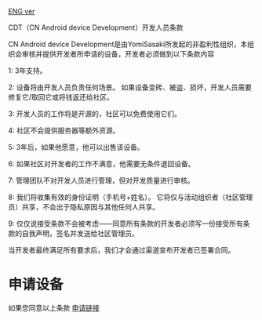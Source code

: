 [ENG ver](https://github.com/CN-Android-device-Development/official_devices/blob/main/READMEENG.md)

CDT（CN Android device Development）开发人员条款

CN Android device Development是由YomiSasaki所发起的非盈利性组织，本组织会审核并提供开发者所申请的设备，开发者必须做到以下条款内容

1: 3年支持。

2: 设备将由开发人员负责任何场景。 如果设备变砖、被盗、损坏，开发人员需要修复它/取回它或将钱返还给社区。

3: 开发人员的工作将是开源的，社区可以免费使用它们。

4: 社区不会提供服务器等额外资源。

5: 3年后，如果他愿意，他可以出售该设备。

6: 如果社区对开发者的工作不满意，他需要无条件退回设备。

7: 管理团队不对开发人员进行管理，但对开发质量进行审核。

8: 我们将收集有效的身份证明（手机号+姓名）。 它将仅与活动组织者（社区管理员）共享，不会出于隐私原因与其他任何人共享。

9: 仅仅说接受条款不会被考虑——同意所有条款的开发者必须写一份接受所有条款的自我声明，签名并发送给社区管理员。

当开发者最终满足所有要求后，我们才会通过渠道宣布开发者已签署合同。


# 申请设备
如果您同意以上条款 [申请链接](https://github.com/CN-Android-device-Development/official_devices/issues/2)

